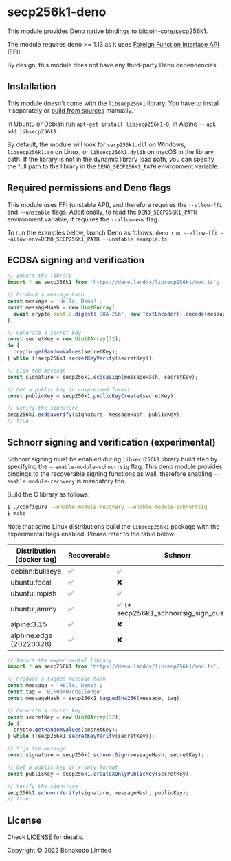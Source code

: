 # secp256k1-deno

This module provides Deno native bindings to [bitcoin-core/secp256k1](https://github.com/bitcoin-core/secp256k1).

The module requires deno >= 1.13 as it uses [Foreign Function Interface API](https://deno.land/manual@v1.24.3/runtime/ffi_api) (FFI).

By design, this module does not have any third-party Deno dependencies.

## Installation

This module doesn't come with the `libsecp256k1` library. You have to install it separately or [build from sources](https://github.com/bitcoin-core/secp256k1#build-steps) manually.

In Ubuntu or Debian run `apt-get install libsecp256k1-0`, in Alpine — `apk add libsecp256k1`.

By default, the module will look for `secp256k1.dll` on Windows, `libsecp256k1.so` on Linux, or `libsecp256k1.dylib` on macOS in the library path. If the library is not in the dynamic library load path, you can specify the full path to the library in the `DENO_SECP256K1_PATH` environment variable.

## Required permissions and Deno flags

This module uses FFI (unstable API), and therefore requires the `--allow-ffi` and `--unstable` flags.
Additionally, to read the `DENO_SECP256K1_PATH` environment variable, it requires the `--allow-env` flag.

To run the examples below, launch Deno as follows: `deno run --allow-ffi --allow-env=DENO_SECP256K1_PATH --unstable example.ts`

## ECDSA signing and verification

```typescript
// Import the library
import * as secp256k1 from 'https://deno.land/x/libsecp256k1/mod.ts';

// Produce a message hash
const message = 'Hello, Deno!';
const messageHash = new Uint8Array(
  await crypto.subtle.digest('SHA-256', new TextEncoder().encode(message)),
);

// Generate a secret key
const secretKey = new Uint8Array(32);
do {
  crypto.getRandomValues(secretKey);
} while (!secp256k1.secretKeyVerify(secretKey));

// Sign the message
const signature = secp256k1.ecdsaSign(messageHash, secretKey);

// Get a public key in compressed format
const publicKey = secp256k1.publicKeyCreate(secretKey);

// Verify the signature
secp256k1.ecdsaVerify(signature, messageHash, publicKey);
// true
```

## Schnorr signing and verification (experimental)

Schnorr signing must be enabled during `libsecp256k1` library build step by specifying the `--enable-module-schnorrsig` flag. This deno module provides bindings to the recoverable signing functions as well, therefore enabling `--enable-module-recovery` is mandatory too.

Build the C library as follows:

```bash
$ ./configure --enable-module-recovery --enable-module-schnorrsig
$ make
```

Note that some Linux distributions build the `libsecp256k1` package with the experimental flags enabled. Please refer to the table below.

| Distribution (docker tag) | Recoverable        | Schnorr                                                 |
| ------------------------- | ------------------ | ------------------------------------------------------- |
| debian:bullseye           | :white_check_mark: | :white_check_mark:                                      |
| ubuntu:focal              | :white_check_mark: | :x:                                                     |
| ubuntu:impish             | :white_check_mark: | :white_check_mark:                                      |
| ubuntu:jammy              | :white_check_mark: | :white_check_mark: (+ secp256k1_schnorrsig_sign_custom) |
| alpine:3.15               | :white_check_mark: | :x:                                                     |
| alphine:edge (20220328)   | :white_check_mark: | :x:                                                     |

```typescript
// Import the experimental library
import * as secp256k1 from 'https://deno.land/x/libsecp256k1/mod.ts';

// Produce a tagged message hash
const message = 'Hello, Deno!';
const tag = 'BIP0340/challenge';
const messageHash = secp256k1.taggedSha256(message, tag);

// Generate a secret key
const secretKey = new Uint8Array(32);
do {
  crypto.getRandomValues(secretKey);
} while (!secp256k1.secretKeyVerify(secretKey));

// Sign the message
const signature = secp256k1.schnorrSign(messageHash, secretKey);

// Get a public key in x-only format
const publicKey = secp256k1.createXOnlyPublicKey(secretKey);

// Verify the signature
secp256k1.schnorrVerify(signature, messageHash, publicKey);
// true
```

## License

Check [LICENSE](./LICENSE) for details.

Copyright © 2022 Bonakodo Limited
